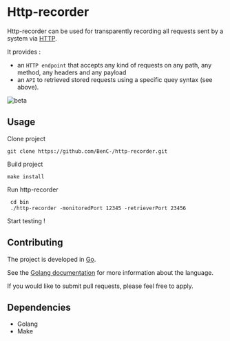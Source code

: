 # Http-recorder

Http-recorder can be used for transparently recording all requests sent by a system via [HTTP](http://tools.ietf.org/html/).

It provides :
* an `HTTP endpoint` that accepts any kind of requests on any path, any method, any headers and any payload
* an `API` to retrieved stored requests using a specific quey syntax (see above).

![beta](http://leitorcabuloso.com.br/wp-content/uploads/2013/01/beta.jpg)

## Usage

Clone project

    git clone https://github.com/BenC-/http-recorder.git

Build project

    make install

Run http-recorder

     cd bin
     ./http-recorder -monitoredPort 12345 -retrieverPort 23456

Start testing !

## Contributing

The project is developed in [Go](http://golang.org/).

See the [Golang documentation](https://golang.org/doc/) for more information about the language.

If you would like to submit pull requests, please feel free to apply.

## Dependencies

* Golang
* Make 
